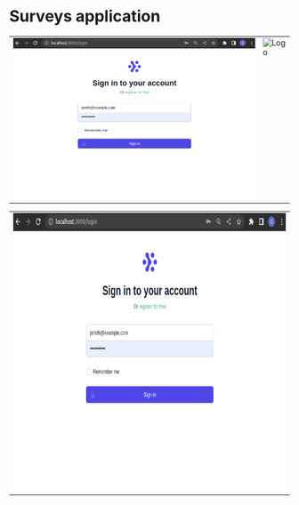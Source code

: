 # Surveys application

<table>
  <tr>
    <td valign="top"><img src="vue/public/images/pic_1.png" alt="Logo"></td>
    <td valign="top"><img src="vue/src/assets/images/pic_2.png" alt="Logo" width="500" height="500"></td>
</tr>
</table>


<table align="center"><tr><td align="center" width="9999">

<a align="center">
    <img src="vue/public/images/pic_1.png" alt="Logo" width="500" height="500">
</a>

</td></tr></table>
